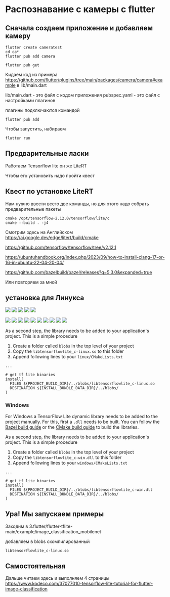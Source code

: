 # Распознавание с камеры c flutter

## Сначала создаем приложение и добавляем камеру



    flutter create cameratest
    cd ca*
    flutter pub add camera

    flutter pub get


Кидаем код из примера
https://github.com/flutter/plugins/tree/main/packages/camera/camera#example
в
lib/main.dart

lib/main.dart - это файл с кодом приложения
pubspec.yaml - это файл с настройками плагинов

плагины подключаются командой

    flutter pub add 


Чтобы запустить, набираем

    flutter run

## Предварительные ласки

Работаем Tensorflow lite он же LiteRT 

Чтобы его установить надо пройти квест


## Квест по установке LiteRT


Нам нужно ввести всего две команды, но для этого надо собрать предварительные пакеты

    cmake /opt/tensorflow-2.12.0/tensorflow/lite/c
    cmake --build . -j4



Смотрим здесь на Английском
https://ai.google.dev/edge/litert/build/cmake

https://github.com/tensorflow/tensorflow/tree/v2.12.1

https://ubuntuhandbook.org/index.php/2023/09/how-to-install-clang-17-or-16-in-ubuntu-22-04-20-04/

https://github.com/bazelbuild/bazel/releases?q=5.3.0&expanded=true


Или повторяем за мной

## установка для Линукса

![](img/1.png)
![](img/2.png)
![](img/3.png)
![](img/4.png)
![](img/5.png)

![](img/6.png)
![](img/7.png)
![](img/8.png)
![](img/9.png)
![](img/10.png)
![](img/11.png)
![](img/12.png)
![](img/13.png)
![](img/14.png)
![](img/15.png)

As a second step, the library needs to be added to your application's project. This is a simple procedure

1. Create a folder called `blobs` in the top level of your project
2. Copy the `libtensorflowlite_c-linux.so` to this folder
3. Append following lines to your `linux/CMakeLists.txt`

``` Make
...

# get tf lite binaries
install(
  FILES ${PROJECT_BUILD_DIR}/../blobs/libtensorflowlite_c-linux.so
  DESTINATION ${INSTALL_BUNDLE_DATA_DIR}/../blobs/
)
```

### Windows

For Windows a TensorFlow Lite dynamic library needs to be added to the project manually.
For this, first a `.dll` needs to be built. You can follow the [Bazel build guide](https://www.tensorflow.org/lite/guide/build_arm) or the [CMake build guide](https://www.tensorflow.org/lite/guide/build_cmake) to build the libraries.

As a second step, the library needs to be added to your application's project. This is a simple procedure

1. Create a folder called `blobs` in the top level of your project
2. Copy the `libtensorflowlite_c-win.dll` to this folder
3. Append following lines to your `windows/CMakeLists.txt`

``` Make
...

# get tf lite binaries
install(
  FILES ${PROJECT_BUILD_DIR}/../blobs/libtensorflowlite_c-win.dll 
  DESTINATION ${INSTALL_BUNDLE_DATA_DIR}/../blobs/
)
```

## Ура! Мы запускаем примеры 



Заходим в 3.flutter/flutter-tflite-main/example/image_classification_mobilenet

добавляем в blobs скомпилированный

    libtensorflowlite_c-linux.so

## Самостоятельная

Дальше читаем здесь и выполняем 4 страницы
https://www.kodeco.com/37077010-tensorflow-lite-tutorial-for-flutter-image-classification

